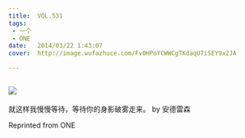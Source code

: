 ```yaml
---
title:	VOL.531
tags:
 - 一个
 - ONE
date:	2014/03/22 1:43:07
cover:	http://image.wufazhuce.com/Fv0HPoYCWWCgTKdaqU7iSEY9x2JA

---
```

![](http://image.wufazhuce.com/Fv0HPoYCWWCgTKdaqU7iSEY9x2JA)
---

就这样我慢慢等待，等待你的身影破雾走来。 by 安德雷森
 
Reprinted from ONE
